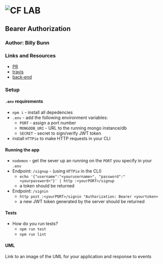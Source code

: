 ![CF](http://i.imgur.com/7v5ASc8.png) LAB
=================================================

<!-- LINKS -->
<!-- Replace the link for each in brackets below -->
<!-- PR (working into submission) -->
[1]: https://github.com/401-advanced-javascript-billybunn/lab-13/pull/1
<!-- travis build -->
[2]: https://travis-ci.com/401-advanced-javascript-billybunn/lab-13
<!-- back-end -->
[3]: https://billybunn-401-lab-13.herokuapp.com/
<!-- front-end -->
[4]: http://xyz.com
<!-- swagger -->
[5]: http://xyz.com
<!-- jsdoc-->
[6]: heroku-link/docs 

## Bearer Authorization

### Author: Billy Bunn

### Links and Resources
* [PR][1]
* [travis][2]
* [back-end][3]
<!-- (when applicable) -->
<!-- * [front-end][4] -->

<!-- #### Documentation -->
<!-- API assignments only -->
<!-- * [swagger][5] -->
<!-- (All assignments) -->
<!-- * [jsdoc][6] -->

<!-- ### Modules -->
<!-- #### `modulename.js` -->
<!-- ##### Exported Values and Methods -->

<!-- ###### `foo(thing) -> string` -->
<!-- If you finished everything, you should be able to copy/paste the lab requirements and put them in present tense. -->
<!-- Usage Notes or examples -->

<!-- ###### `bar(array) -> array` -->
<!-- Usage Notes or examples -->

### Setup
#### `.env` requirements
* `npm i` - install all depedencies
* `.env` - add the following environment variables:
  * `PORT` - assign a port number
  * `MONGODB_URI` - URL to the running mongo instance/db
  * `SECRET` - secret to sign/verify JWT token
* install `HTTPie` to make HTTP requests in your CLI


#### Running the app
* `nodemon` - get the sever up an running on the `PORT` you specify in your `.env`
* Endpoint: `/signup` - (using `HTTPie` in the CLI)
    * `echo '{"username":"<yourusername>", "password":"<yourpassword>"}' | http :<yourPORT>/signup`
    * a token should be returned
* Endpoint: `/signin`
  * `http post :<yourPORT>/signin "Authorization: Bearer <yourtoken>`
  * a new JWT token generated by the server should be returned

  
#### Tests
* How do you run tests?
  * `npm run test`
  * `npm run lint`
<!-- * What assertions were made? -->
<!-- * What assertions need to be / should be made? -->

#### UML
Link to an image of the UML for your application and response to events
